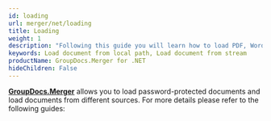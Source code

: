 ```yaml
---
id: loading
url: merger/net/loading
title: Loading
weight: 1
description: "Following this guide you will learn how to load PDF, Word, Excel, PowerPoint documents by local file path, stream or third-party storage for further processing with GroupDocs.Merger for .NET API."
keywords: Load document from local path, Load document from stream
productName: GroupDocs.Merger for .NET
hideChildren: False
---
```

[**GroupDocs.Merger**](https://products.groupdocs.com/merger/net) allows you to load password-protected documents and load documents from different sources. For more details please refer to the following guides:
